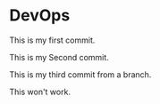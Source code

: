 # DevOps

This is my first commit.

This is my Second commit.

This is my third commit from a branch.

This won't work.

